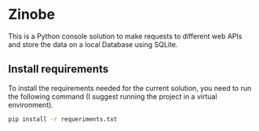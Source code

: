 # Zinobe
 
This is a Python console solution to make requests to different web APIs and store the data on a local Database using SQLite.


## Install requirements

To install the requirements needed for the current solution, you need to run the following command (I suggest running the project in a virtual environment).

```bash
pip install -r requeriments.txt
```

